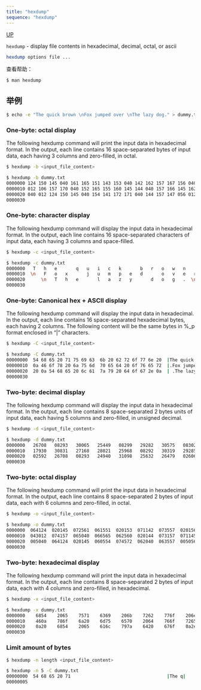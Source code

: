 ```yaml
---
title: "hexdump"
sequence: "hexdump"
---
```


[UP](/linux.html)


`hexdump` - display file contents in hexadecimal, decimal, octal, or ascii



```bash
hexdump options file ...
```

查看帮助：

```bash
$ man hexdump
```

## 举例

```bash
$ echo -e "The quick brown \nFox jumped over \nThe lazy dog." > dummy.txt
```

### One-byte: octal display

The following hexdump command will print the input data in hexadecimal format.
In the output, each line contains 16 space-separated bytes of input data, each having 3 columns and zero-filled, in octal.

```bash
$ hexdump -b <input_file_content>
```

```bash
$ hexdump -b dummy.txt 
0000000 124 150 145 040 161 165 151 143 153 040 142 162 157 167 156 040
0000010 012 106 157 170 040 152 165 155 160 145 144 040 157 166 145 162
0000020 040 012 124 150 145 040 154 141 172 171 040 144 157 147 056 012
0000030
```

### One-byte: character display

The following hexdump command will display the input data in hexadecimal format.
In the output, each line contains 16 space-separated characters of input data, each having 3 columns and space-filled.

```bash
$ hexdump -c <input_file_content>
```

```bash
$ hexdump -c dummy.txt 
0000000   T   h   e       q   u   i   c   k       b   r   o   w   n    
0000010  \n   F   o   x       j   u   m   p   e   d       o   v   e   r
0000020      \n   T   h   e       l   a   z   y       d   o   g   .  \n
0000030
```

### One-byte: Canonical hex + ASCII display

The following hexdump command will display the input data in hexadecimal.
In the output, each line contains 16 space-separated hexadecimal bytes, each having 2 columns.
The following content will be the same bytes in %_p format enclosed in “|” characters.

```bash
$ hexdump -C <input_file_content>
```

```bash
$ hexdump -C dummy.txt 
00000000  54 68 65 20 71 75 69 63  6b 20 62 72 6f 77 6e 20  |The quick brown |
00000010  0a 46 6f 78 20 6a 75 6d  70 65 64 20 6f 76 65 72  |.Fox jumped over|
00000020  20 0a 54 68 65 20 6c 61  7a 79 20 64 6f 67 2e 0a  | .The lazy dog..|
00000030
```

### Two-byte: decimal display

The following hexdump command will display the input data in hexadecimal format.
In the output, each line contains 8 space-separated 2 bytes units of input data, each having 5 columns and zero-filled, in unsigned decimal.

```bash
$ hexdump -d <input_file_content>
```

```bash
$ hexdump -d dummy.txt 
0000000   26708   08293   30065   25449   08299   29282   30575   08302
0000010   17930   30831   27168   28021   25968   08292   30319   29285
0000020   02592   26708   08293   24940   31098   25632   26479   02606
0000030
```

### Two-byte: octal display

The following hexdump command will print the input data in hexadecimal format.
In the output, each line contains 8 space-separated 2 bytes of input data, each with 6 columns and zero-filled, in octal.

```bash
$ hexdump -o <input_file_content>
```

```bash
$ hexdump -o dummy.txt 
0000000  064124  020145  072561  061551  020153  071142  073557  020156
0000010  043012  074157  065040  066565  062560  020144  073157  071145
0000020  005040  064124  020145  060554  074572  062040  063557  005056
0000030
```

### Two-byte: hexadecimal display

The following hexdump command will print the input data in hexadecimal format.
In the output, each line contains 8 space-separated 2 bytes of input data, each with 4 columns and zero-filled, in hexadecimal.

```bash
$ hexdump -x <input_file_content>
```

```bash
$ hexdump -x dummy.txt 
0000000    6854    2065    7571    6369    206b    7262    776f    206e
0000010    460a    786f    6a20    6d75    6570    2064    766f    7265
0000020    0a20    6854    2065    616c    797a    6420    676f    0a2e
0000030
```

### Limit amount of bytes

```bash
$ hexdump -n length <input_file_content>
```

```bash
$ hexdump -n 5 -C dummy.txt 
00000000  54 68 65 20 71                                    |The q|
00000005
```
